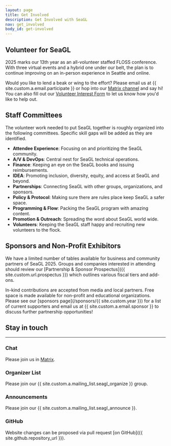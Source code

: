 ```yaml
---
layout: page
title: Get Involved
description: Get Involved with SeaGL
nav: get_involved
body_id: get-involved
---
```


<div class="row"><div class="col-md-8" markdown="1">

## Volunteer for SeaGL

2025 marks our 13th year as an all-volunteer staffed FLOSS conference.
With three virtual events and a hybrid one under our belt, the plan is to continue improving on an in-person experience in Seattle and online.

Would you like to lend a beak or wing to the effort?
Please email us at {{ site.custom.a.email.participate }} or hop into our [Matrix channel](https://matrix.to/#/#SeaGL:seagl.org "Link directly to SeaGL Matrix channel") and say hi!
You can also fill out our [Volunteer Interest Form](/volunteer) to let us know how you'd like to help out.

## Staff Committees

The volunteer work needed to put SeaGL together is roughly organized into the following committees. Specific skill gaps will be added as they are identified.

- **Attendee Experience**: Focusing on and prioritizing the SeaGL community.
- **A/V & DevOps**: Central nest for SeaGL technical operations.
- **Finance**: Keeping an eye on the SeaGL books and issuing reimbursements.
- **IDEA**: Promoting inclusion, diversity, equity, and access at SeaGL and beyond.
- **Partnerships**: Connecting SeaGL with other groups, organizations, and sponsors.
- **Policy & Protocol**: Making sure there are rules place keep SeaGL a safer space.
- **Programming & Flow**: Packing the SeaGL program with amazing content.
- **Promotion & Outreach**: Spreading the word about SeaGL world wide.
- **Volunteers**: Keeping the SeaGL staff happy and recruiting new volunteers to the flock.

## Sponsors and Non-Profit Exhibitors

We have a limited number of tables available for business and community partners of SeaGL 2025.
Groups and companies interested in attending should review our [Partnership & Sponsor Prospectus]({{ site.custom.url.prospectus }}) which outlines various fiscal tiers and add-ons.

In-kind contributions are accepted from media and local partners.
Free space is made available for non-profit and educational organizations.
Please see our [sponsors page](/sponsors/{{ site.custom.year }}) for a list of current supporters and email us at {{ site.custom.a.email.sponsor }} to discuss further partnership opportunities!

</div><div class="col-md-4" markdown="1">

## Stay in touch

---

### Chat

Please join us in [Matrix](/meet).

### Organizer List

Please join our {{ site.custom.a.mailing_list.seagl_organize }} group.

### Announcements

Please join our {{ site.custom.a.mailing_list.seagl_announce }}.

### GitHub

Website changes can be proposed via pull request [on GitHub]({{ site.github.repository_url }}).

</div></div>
